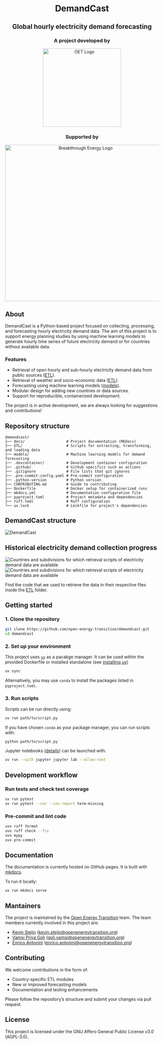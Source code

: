<h1 align="center">DemandCast</h1>

<h2 align="center">
    Global hourly electricity demand forecasting
</h2>

<h3 align="center">
    <b>A project developed by</b>
</h3>

<p align="center">
    <a href="https://openenergytransition.org/">
        <img src="docs/oet_standard.png" alt="OET Logo" width="256"/>
    </a>
</p>

<h3 align="center">
    <p>Supported by</p>
</h3>

<p align="center">
    <a href="https://www.breakthroughenergy.org/">
        <img src="BE_logo.png" alt="Breakthrough Energy Logo" width="512"/>
    </a>
</p>

## About

DemandCast is a Python-based project focused on collecting, processing, and forecasting hourly electricity demand data. The aim of this project is to support energy planning studies by using machine learning models to generate hourly time series of future electricity demand or for countries without available data.

### Features

- Retrieval of open hourly and sub-hourly electricity demand data from public sources ([ETL](https://github.com/open-energy-transition/demandcast/tree/main/ETL)).
- Retrieval of weather and socio-economic data ([ETL](https://github.com/open-energy-transition/demandcast/tree/main/ETL)).
- Forecasting using machine learning models ([models](https://github.com/open-energy-transition/demandcast/tree/main/models/)).
- Modular design for adding new countries or data sources.
- Support for reproducible, containerized development.

The project is in active development, we are always looking for suggestions and contributions!

## Repository structure

```
demandcast/
├── docs/                   # Project documentation (MkDocs)
├── ETL/                    # Scripts for extracting, transforming, and loading data
├── models/                 # Machine learning models for demand forecasting
├── .devcontainer/          # Development container configuration
├── .github/                # Github specifics such as actions
├── .gitignore              # File lists that git ignores
├── .pre-commit-config.yaml # Pre-commit configuration
├── .python-version         # Python version
├── CONTRIBUTING.md         # Guide to contributing
├── Dockerfile              # Docker setup for containerized runs
├── mkdocs.yml              # Documentation configuration file
├── pyproject.toml          # Project metadata and dependencies
├── ruff.toml               # Ruff configuration
└── uv.lock                 # Lockfile for project's dependencies
```

## DemandCast structure

![DemandCast](docs/demancast_illustration.png)

## Historical electricity demand collection progress

![Countries and subdivisions for which retrieval scripts of electricity demand data are available](ETL/available_entities_light_mode.png#only-light)
![Countries and subdivisions for which retrieval scripts of electricity demand data are available](ETL/available_entities_dark_mode.png#only-dark)

Find the code that we used to retrieve the data in their respective files inside the [ETL](https://github.com/open-energy-transition/demandcast/tree/main/ETL) folder.

## Getting started

### 1. Clone the repository

```bash
git clone https://github.com/open-energy-transition/demandcast.git
cd demandcast
```

### 2. Set up your environment

This project uses [`uv`](https://github.com/astral-sh/uv) as a pacakge manager. It can be used within the provided Dockerfile or installed standalone (see [installing uv](https://docs.astral.sh/uv/getting-started/installation/))

```bash
uv sync
```

Alternatively, you may use `conda` to install the packages listed in `pyproject.toml`.

### 3. Run scripts

Scripts can be run directly using:

```bash
uv run path/to/script.py
```

If you have chosen `conda` as your package manager, you can run scripts with:

```bash
python path/to/script.py
```

Jupyter notebooks ([details](https://docs.astral.sh/uv/guides/integration/jupyter/#using-jupyter-within-a-project)) can be launched with:

```bash
uv run --with jupyter jupyter lab --allow-root
```

## Development workflow

### Run tests and check test coverage

```bash
uv run pytest
uv run pytest --cov --cov-report term-missing
```

### Pre-commit and lint code

```bash
uvx ruff format
uvx ruff check --fix
uvx mypy
uvx pre-commit
```

## Documentation

The documentation is currently hosted on GitHub pages. It is built with [mkdocs](https://github.com/squidfunk/mkdocs-material).

To run it locally:

```bash
uv run mkdocs serve
```

## Mantainers

The project is maintained by the [Open Energy Transition](https://openenergytransition.org/) team. The team members currently involved in this project are:

- [Kevin Steijn](https://github.com/ElectricMountains) (kevin.steijn@openenergytransition.org)
- [Vamsi Priya Goli](https://github.com/Vamsipriya22) (goli.vamsi@openenergytransition.org)
- [Enrico Antonini](https://github.com/eantonini) (enrico.antonini@openenergytransition.org)

## Contributing

We welcome contributions in the form of:

- Country-specific ETL modules
- New or improved forecasting models
- Documentation and testing enhancements

Please follow the repository’s structure and submit your changes via pull request.

## License

This project is licensed under the GNU Affero General Public License v3.0 (AGPL-3.0).
